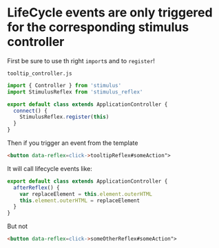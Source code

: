 # LifeCycle events are only triggered for the corresponding stimulus controller

First be sure to use th right `import`s and to `register`!

`tooltip_controller.js`
```javascript
import { Controller } from 'stimulus'
import StimulusReflex from 'stimulus_reflex'

export default class extends ApplicationController {
  connect() {
    StimulusReflex.register(this)
  }
}
```

Then if you trigger an event from the template

```html
<button data-reflex=click->tooltipReflex#someAction">
```

It will call lifecycle events like:

```javascript
export default class extends ApplicationController {
  afterReflex() {
    var replaceElement = this.element.outerHTML
    this.element.outerHTML = replaceElement
  }
}
```

But not

```html
<button data-reflex=click->someOtherReflex#someAction">
```

